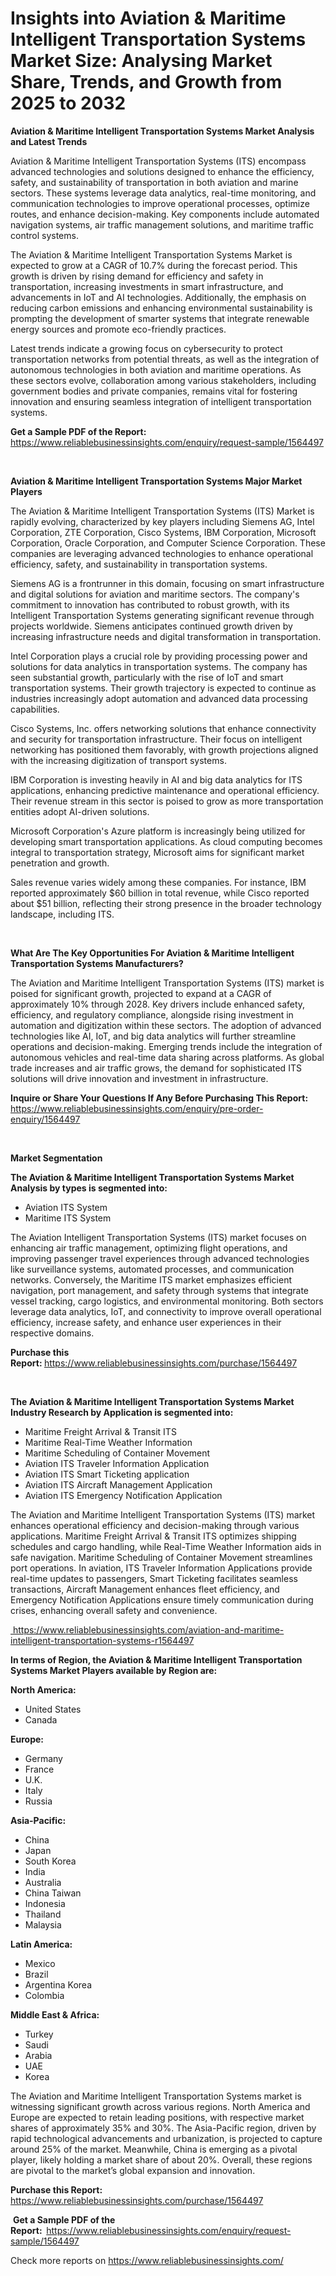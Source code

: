 <p><h1>Insights into Aviation & Maritime Intelligent Transportation Systems Market Size: Analysing Market Share, Trends, and Growth from 2025 to 2032</h1></p><p><strong>Aviation & Maritime Intelligent Transportation Systems Market Analysis and Latest Trends</strong></p>
<p><p>Aviation & Maritime Intelligent Transportation Systems (ITS) encompass advanced technologies and solutions designed to enhance the efficiency, safety, and sustainability of transportation in both aviation and marine sectors. These systems leverage data analytics, real-time monitoring, and communication technologies to improve operational processes, optimize routes, and enhance decision-making. Key components include automated navigation systems, air traffic management solutions, and maritime traffic control systems.</p><p>The Aviation & Maritime Intelligent Transportation Systems Market is expected to grow at a CAGR of 10.7% during the forecast period. This growth is driven by rising demand for efficiency and safety in transportation, increasing investments in smart infrastructure, and advancements in IoT and AI technologies. Additionally, the emphasis on reducing carbon emissions and enhancing environmental sustainability is prompting the development of smarter systems that integrate renewable energy sources and promote eco-friendly practices.</p><p>Latest trends indicate a growing focus on cybersecurity to protect transportation networks from potential threats, as well as the integration of autonomous technologies in both aviation and maritime operations. As these sectors evolve, collaboration among various stakeholders, including government bodies and private companies, remains vital for fostering innovation and ensuring seamless integration of intelligent transportation systems.</p></p>
<p><strong>Get a Sample PDF of the Report:&nbsp;</strong> <a href="https://www.reliablebusinessinsights.com/enquiry/request-sample/1564497?utm_campaign=3288&utm_medium=2&utm_source=Github&utm_content=ia&utm_term=30032025&utm_id=aviation-maritime-intelligent-transportation-systems">https://www.reliablebusinessinsights.com/enquiry/request-sample/1564497</a></p>
<p>&nbsp;</p>
<p><strong>Aviation & Maritime Intelligent Transportation Systems Major Market Players</strong></p>
<p><p>The Aviation & Maritime Intelligent Transportation Systems (ITS) Market is rapidly evolving, characterized by key players including Siemens AG, Intel Corporation, ZTE Corporation, Cisco Systems, IBM Corporation, Microsoft Corporation, Oracle Corporation, and Computer Science Corporation. These companies are leveraging advanced technologies to enhance operational efficiency, safety, and sustainability in transportation systems.</p><p>Siemens AG is a frontrunner in this domain, focusing on smart infrastructure and digital solutions for aviation and maritime sectors. The company's commitment to innovation has contributed to robust growth, with its Intelligent Transportation Systems generating significant revenue through projects worldwide. Siemens anticipates continued growth driven by increasing infrastructure needs and digital transformation in transportation.</p><p>Intel Corporation plays a crucial role by providing processing power and solutions for data analytics in transportation systems. The company has seen substantial growth, particularly with the rise of IoT and smart transportation systems. Their growth trajectory is expected to continue as industries increasingly adopt automation and advanced data processing capabilities.</p><p>Cisco Systems, Inc. offers networking solutions that enhance connectivity and security for transportation infrastructure. Their focus on intelligent networking has positioned them favorably, with growth projections aligned with the increasing digitization of transport systems.</p><p>IBM Corporation is investing heavily in AI and big data analytics for ITS applications, enhancing predictive maintenance and operational efficiency. Their revenue stream in this sector is poised to grow as more transportation entities adopt AI-driven solutions.</p><p>Microsoft Corporation's Azure platform is increasingly being utilized for developing smart transportation applications. As cloud computing becomes integral to transportation strategy, Microsoft aims for significant market penetration and growth.</p><p>Sales revenue varies widely among these companies. For instance, IBM reported approximately $60 billion in total revenue, while Cisco reported about $51 billion, reflecting their strong presence in the broader technology landscape, including ITS.</p></p>
<p>&nbsp;</p>
<p><strong>What Are The Key Opportunities For Aviation & Maritime Intelligent Transportation Systems Manufacturers?</strong></p>
<p><p>The Aviation and Maritime Intelligent Transportation Systems (ITS) market is poised for significant growth, projected to expand at a CAGR of approximately 10% through 2028. Key drivers include enhanced safety, efficiency, and regulatory compliance, alongside rising investment in automation and digitization within these sectors. The adoption of advanced technologies like AI, IoT, and big data analytics will further streamline operations and decision-making. Emerging trends include the integration of autonomous vehicles and real-time data sharing across platforms. As global trade increases and air traffic grows, the demand for sophisticated ITS solutions will drive innovation and investment in infrastructure.</p></p>
<p><strong>Inquire or Share Your Questions If Any Before Purchasing This Report:</strong> <a href="https://www.reliablebusinessinsights.com/enquiry/pre-order-enquiry/1564497?utm_campaign=3288&utm_medium=2&utm_source=Github&utm_content=ia&utm_term=30032025&utm_id=aviation-maritime-intelligent-transportation-systems">https://www.reliablebusinessinsights.com/enquiry/pre-order-enquiry/1564497</a></p>
<p>&nbsp;</p>
<p><strong>Market Segmentation</strong></p>
<p><strong>The Aviation & Maritime Intelligent Transportation Systems Market Analysis by types is segmented into:</strong></p>
<p><ul><li>Aviation ITS System</li><li>Maritime ITS System</li></ul></p>
<p><p>The Aviation Intelligent Transportation Systems (ITS) market focuses on enhancing air traffic management, optimizing flight operations, and improving passenger travel experiences through advanced technologies like surveillance systems, automated processes, and communication networks. Conversely, the Maritime ITS market emphasizes efficient navigation, port management, and safety through systems that integrate vessel tracking, cargo logistics, and environmental monitoring. Both sectors leverage data analytics, IoT, and connectivity to improve overall operational efficiency, increase safety, and enhance user experiences in their respective domains.</p></p>
<p><strong>Purchase this Report:&nbsp;</strong><a href="https://www.reliablebusinessinsights.com/purchase/1564497?utm_campaign=3288&utm_medium=2&utm_source=Github&utm_content=ia&utm_term=30032025&utm_id=aviation-maritime-intelligent-transportation-systems">https://www.reliablebusinessinsights.com/purchase/1564497</a></p>
<p>&nbsp;</p>
<p><strong>The Aviation & Maritime Intelligent Transportation Systems Market Industry Research by Application is segmented into:</strong></p>
<p><ul><li>Maritime Freight Arrival & Transit ITS</li><li>Maritime Real-Time Weather Information</li><li>Maritime Scheduling of Container Movement</li><li>Aviation ITS Traveler Information Application</li><li>Aviation ITS Smart Ticketing application</li><li>Aviation ITS Aircraft Management Application</li><li>Aviation ITS Emergency Notification Application</li></ul></p>
<p><p>The Aviation and Maritime Intelligent Transportation Systems (ITS) market enhances operational efficiency and decision-making through various applications. Maritime Freight Arrival & Transit ITS optimizes shipping schedules and cargo handling, while Real-Time Weather Information aids in safe navigation. Maritime Scheduling of Container Movement streamlines port operations. In aviation, ITS Traveler Information Applications provide real-time updates to passengers, Smart Ticketing facilitates seamless transactions, Aircraft Management enhances fleet efficiency, and Emergency Notification Applications ensure timely communication during crises, enhancing overall safety and convenience.</p></p>
<p><a href="https://www.reliablebusinessinsights.com/aviation-and-maritime-intelligent-transportation-systems-r1564497?utm_campaign=3288&utm_medium=2&utm_source=Github&utm_content=ia&utm_term=30032025&utm_id=aviation-maritime-intelligent-transportation-systems">&nbsp;https://www.reliablebusinessinsights.com/aviation-and-maritime-intelligent-transportation-systems-r1564497</a></p>
<p><strong>In terms of Region, the Aviation & Maritime Intelligent Transportation Systems Market Players available by Region are:</strong></p>
<p>
    <p> <strong> North America: </strong>
        <ul>
            <li>United States</li>
            <li>Canada</li>
        </ul>
        </p> 
    <p> <strong> Europe: </strong>
        <ul>
            <li>Germany</li>
            <li>France</li>
            <li>U.K.</li>
            <li>Italy</li>
            <li>Russia</li>
        </ul>
        </p> 
    <p> <strong> Asia-Pacific: </strong>
        <ul>
            <li>China</li>
            <li>Japan</li>
            <li>South Korea</li>
            <li>India</li>
            <li>Australia</li>
            <li>China Taiwan</li>
            <li>Indonesia</li>
            <li>Thailand</li>
            <li>Malaysia</li>
        </ul>
        </p> 
    <p> <strong> Latin America: </strong>
        <ul>
            <li>Mexico</li>
            <li>Brazil</li>
            <li>Argentina Korea</li>
            <li>Colombia</li>
        </ul>
        </p> 
    <p> <strong> Middle East & Africa: </strong>
        <ul>
            <li>Turkey</li>
            <li>Saudi</li>
            <li>Arabia</li>
            <li>UAE</li>
            <li>Korea</li>
        </ul>
    </p>
    </p>
<p><p>The Aviation and Maritime Intelligent Transportation Systems market is witnessing significant growth across various regions. North America and Europe are expected to retain leading positions, with respective market shares of approximately 35% and 30%. The Asia-Pacific region, driven by rapid technological advancements and urbanization, is projected to capture around 25% of the market. Meanwhile, China is emerging as a pivotal player, likely holding a market share of about 20%. Overall, these regions are pivotal to the market’s global expansion and innovation.</p></p>
<p><strong>Purchase this Report: </strong><a href="https://www.reliablebusinessinsights.com/purchase/1564497?utm_campaign=3288&utm_medium=2&utm_source=Github&utm_content=ia&utm_term=30032025&utm_id=aviation-maritime-intelligent-transportation-systems">https://www.reliablebusinessinsights.com/purchase/1564497</a></p>
<p>&nbsp;<strong>Get a Sample PDF of the Report:&nbsp;&nbsp;</strong><a href="https://www.reliablebusinessinsights.com/enquiry/request-sample/1564497?utm_campaign=3288&utm_medium=2&utm_source=Github&utm_content=ia&utm_term=30032025&utm_id=aviation-maritime-intelligent-transportation-systems">https://www.reliablebusinessinsights.com/enquiry/request-sample/1564497</a></p>
<p><strong></strong></p>
<p>Check more reports on <a href="https://www.reliablebusinessinsights.com/?utm_campaign=3288&utm_medium=2&utm_source=Github&utm_content=ia&utm_term=30032025&utm_id=aviation-maritime-intelligent-transportation-systems">https://www.reliablebusinessinsights.com/</a></p>